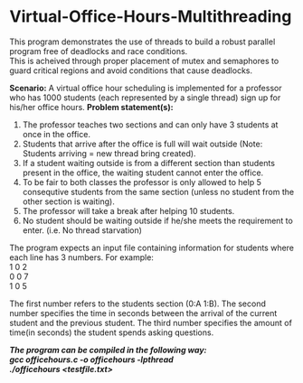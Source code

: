 # Virtual-Office-Hours-Multithreading

This program demonstrates the use of threads to build a robust parallel program free of deadlocks and race conditions.\
This is acheived through proper placement of mutex and semaphores to guard critical regions and avoid conditions that cause deadlocks.

**Scenario:** A virtual office hour scheduling is implemented for a professor who has 1000 students (each represented by a single thread) sign up for his/her office hours.
**Problem statement(s):**

1. The professor teaches two sections and can only have 3 students at once in the office.
2. Students that arrive after the office is full will wait outside (Note: Students arriving = new thread bring created).
3. If a student waiting outside is from a different section than students present in the office, the waiting student cannot enter the office.
4. To be fair to both classes the professor is only allowed to help 5 consequtive students from the same section (unless no student from the other section is waiting).
5. The professor will take a break after helping 10 students.
6. No student should be waiting outside if he/she meets the requirement to enter. (i.e. No thread starvation)

The program expects an input file containing information for students where each line has 3 numbers. For example:\
1 0 2\
0 0 7\
1 0 5

The first number refers to the students section (0:A 1:B). The second number specifies the time in seconds between the arrival of the current student and the previous student.
The third number specifies the amount of time(in seconds) the student spends asking questions.

***The program can be compiled in the following way:\
gcc officehours.c -o officehours -lpthread\
./officehours <testfile.txt>***

